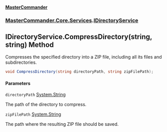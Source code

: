 #### [MasterCommander](MasterCommander.md 'MasterCommander')
### [MasterCommander.Core.Services](MasterCommander.md#MasterCommander.Core.Services 'MasterCommander.Core.Services').[IDirectoryService](IDirectoryService.md 'MasterCommander.Core.Services.IDirectoryService')

## IDirectoryService.CompressDirectory(string, string) Method

Compresses the specified directory into a ZIP file, including all its files and subdirectories.

```csharp
void CompressDirectory(string directoryPath, string zipFilePath);
```
#### Parameters

<a name='MasterCommander.Core.Services.IDirectoryService.CompressDirectory(string,string).directoryPath'></a>

`directoryPath` [System.String](https://docs.microsoft.com/en-us/dotnet/api/System.String 'System.String')

The path of the directory to compress.

<a name='MasterCommander.Core.Services.IDirectoryService.CompressDirectory(string,string).zipFilePath'></a>

`zipFilePath` [System.String](https://docs.microsoft.com/en-us/dotnet/api/System.String 'System.String')

The path where the resulting ZIP file should be saved.